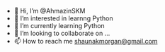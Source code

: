 - 👋 Hi, I’m @AhmazinSKM
- 👀 I’m interested in learnng Python
- 🌱 I’m currently learning Python
- 💞️ I’m looking to collaborate on ...
- 📫 How to reach me shaunakmorgan@gmail.com

<!---
AhmazinSKM/AhmazinSKM is a ✨ special ✨ repository because its `README.md` (this file) appears on your GitHub profile.
You can click the Preview link to take a look at your changes.
--->
